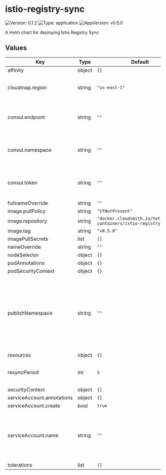 # istio-registry-sync

![Version: 0.1.2](https://img.shields.io/badge/Version-0.1.2-informational?style=flat-square) ![Type: application](https://img.shields.io/badge/Type-application-informational?style=flat-square) ![AppVersion: v0.5.0](https://img.shields.io/badge/AppVersion-v0.5.0-informational?style=flat-square)

A Helm chart for deploying Istio Registry Sync

## Values

| Key | Type | Default | Description |
|-----|------|---------|-------------|
| affinity | object | `{}` |  |
| cloudmap.region | string | `"us-east-1"` | AWS Region to use to connect to Cloud Map |
| consul.endpoint | string | `""` | Consul's endpoint to query service catalog |
| consul.namespace | string | `""` | Consul's namespace to search service catalog |
| consul.token | string | `""` | Consul's ACL token to access service catalog |
| fullnameOverride | string | `""` |  |
| image.pullPolicy | string | `"IfNotPresent"` |  |
| image.repository | string | `"docker.cloudsmith.io/tetrate/tis-containers/istio-registry-sync"` |  |
| image.tag | string | `"v0.5.0"` |  |
| imagePullSecrets | list | `[]` |  |
| nameOverride | string | `""` |  |
| nodeSelector | object | `{}` |  |
| podAnnotations | object | `{}` |  |
| podSecurityContext | object | `{}` |  |
| publishNamespace | string | `""` | Istio Registry Sync publishes ServiceEntry into this namespace or the namespace it is deployed into |
| resources | object | `{}` |  |
| resyncPeriod | int | `5` | Interval in seconds between syncing |
| securityContext | object | `{}` |  |
| serviceAccount.annotations | object | `{}` |  |
| serviceAccount.create | bool | `true` |  |
| serviceAccount.name | string | `""` | If not set and create is true, a name is generated using the fullname template |
| tolerations | list | `[]` |  |

